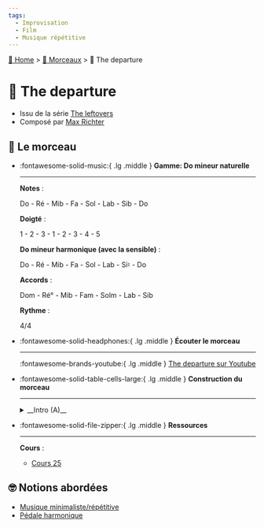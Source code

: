 ```yaml
---
tags:
  - Improvisation
  - Film 
  - Musique répétitive
---
```


[🏡 Home](../index.md) > [🎹 Morceaux](index.md) > 🎹 The departure

# 🎹  The departure

- Issu de la série [The leftovers](https://fr.wikipedia.org/wiki/Interstellar)
- Composé par [Max Richter](https://fr.wikipedia.org/wiki/Max_Richter)

## 🎼 Le morceau

<div class="grid cards" markdown>

-   :fontawesome-solid-music:{ .lg .middle } __Gamme: Do mineur naturelle__

    ---

    __Notes__ : 

    Do - Ré - Mib - Fa - Sol - Lab - Sib - Do

    __Doigté__ :
    
    1 - 2 - 3 - 1 - 2 - 3 - 4 - 5

    __Do mineur harmonique (avec la sensible)__ : 

    Do - Ré - Mib - Fa - Sol - Lab - Si♮  - Do

    __Accords__ :

    Dom - Ré° - Mib - Fam - Solm - Lab - Sib 

    __Rythme__ : 

    4/4

-   :fontawesome-solid-headphones:{ .lg .middle } __Écouter le morceau__

    ---

    :fontawesome-brands-youtube:{ .lg .middle } [The departure sur Youtube](https://youtu.be/LvjJIY7HCR4)

-   :fontawesome-solid-table-cells-large:{ .lg .middle } __Construction du morceau__

    ---

    <details markdown>
    <summary markdown>__Intro (A)__</summary>

    #### Partie A :
    
    - Chaque harmonie est jouée sur 2 mesures
    - La main gauche est jouée en arpège, en croches (ex pour Dom : Do - Mib - Sol- Mib - Sol- Mib - Sol- Mib). 
    - La basse peut-être maintenue pendant la suite de l'arpège.
    - Les renversements sur les 4 premiers accords créent une [pédale harmonique](../glossaire.md#pedale-harmonique) en Do.


    | Degrés | ✋ Main Gauche              | 🤚 Main droite |
    |---|----------------------------|----------------|
    | i | Dom                        | -              |
    | iv | Fam/Do                     | -              |
    | ii° | Ré 7 dim/Do (Do - Ré - Fa) | -              |
    | i | Dom                        | -              |
    | III | Mib M/Sib                  | -              |
    | V | Sol M/Si♮                  | -              |

    #### Partie A'

    - __✋ Main gauche__ : idem mais le 3ème et 7ème octave de Ré sont remplacés par un arpège de Solm ou un octave de Sol
    - __🤚 Main droite__ : idem une octave plus haut

    </details>


-   :fontawesome-solid-file-zipper:{ .lg .middle } __Ressources__

    ---

    __Cours__ :
    - [Cours 25](https://www.youtube.com/watch?v=LvjJIY7HCR4) 

</div>


## 🤓 Notions abordées

- [Musique minimaliste/répétitive](../types-musique/musique-repetitive-minimaliste.md)
- [Pédale harmonique](../glossaire.md#pedale-harmonique)


